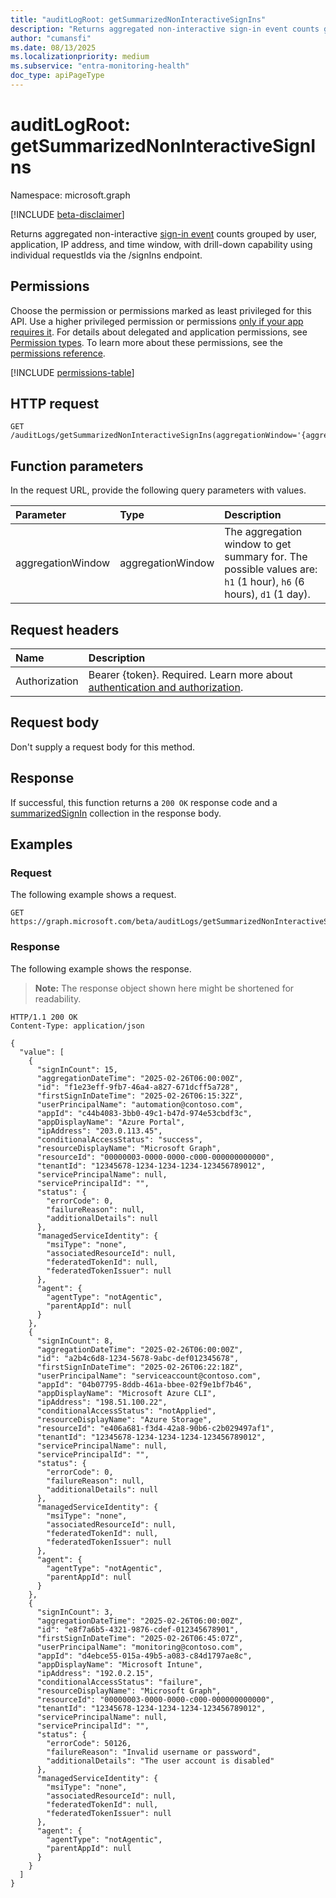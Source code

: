 ```yaml
---
title: "auditLogRoot: getSummarizedNonInteractiveSignIns"
description: "Returns aggregated non-interactive sign-in event counts grouped by user, application, IP address, and time window, with drill-down capability using individual requestIds via the /signIns endpoint."
author: "cumansfi"
ms.date: 08/13/2025
ms.localizationpriority: medium
ms.subservice: "entra-monitoring-health"
doc_type: apiPageType
---
```


# auditLogRoot: getSummarizedNonInteractiveSignIns

Namespace: microsoft.graph

[!INCLUDE [beta-disclaimer](../../includes/beta-disclaimer.md)]

Returns aggregated non-interactive [sign-in event](../resources/summarizedsignin.md) counts grouped by user, application, IP address, and time window, with drill-down capability using individual requestIds via the /signIns endpoint.

## Permissions

Choose the permission or permissions marked as least privileged for this API. Use a higher privileged permission or permissions [only if your app requires it](/graph/permissions-overview#best-practices-for-using-microsoft-graph-permissions). For details about delegated and application permissions, see [Permission types](/graph/permissions-overview#permission-types). To learn more about these permissions, see the [permissions reference](/graph/permissions-reference).

<!-- {
  "blockType": "permissions",
  "name": "auditlogroot-getsummarizednoninteractivesignins-permissions"
}
-->
[!INCLUDE [permissions-table](../includes/permissions/auditlogroot-getsummarizednoninteractivesignins-permissions.md)]

## HTTP request

<!-- {
  "blockType": "ignored"
}
-->
``` http
GET /auditLogs/getSummarizedNonInteractiveSignIns(aggregationWindow='{aggregationWindow}')
```

## Function parameters
In the request URL, provide the following query parameters with values.

|Parameter|Type|Description|
|:---|:---|:---|
|aggregationWindow|aggregationWindow|The aggregation window to get summary for. The possible values are: `h1` (1 hour), `h6` (6 hours), `d1` (1 day).|


## Request headers

|Name|Description|
|:---|:---|
|Authorization|Bearer {token}. Required. Learn more about [authentication and authorization](/graph/auth/auth-concepts).|

## Request body

Don't supply a request body for this method.

## Response

If successful, this function returns a `200 OK` response code and a [summarizedSignIn](../resources/summarizedsignin.md) collection in the response body.

## Examples

### Request

The following example shows a request.
<!-- {
  "blockType": "request",
  "name": "auditlogrootthis.getsummarizednoninteractivesignins"
}
-->
``` http
GET https://graph.microsoft.com/beta/auditLogs/getSummarizedNonInteractiveSignIns(aggregationWindow='d1')
```


### Response

The following example shows the response.
>**Note:** The response object shown here might be shortened for readability.
<!-- {
  "blockType": "response",
  "truncated": true,
  "@odata.type": "Collection(microsoft.graph.summarizedSignIn)"
}
-->
``` http
HTTP/1.1 200 OK
Content-Type: application/json

{
  "value": [
    {
      "signInCount": 15,
      "aggregationDateTime": "2025-02-26T06:00:00Z",
      "id": "f1e23eff-9fb7-46a4-a827-671dcff5a728",
      "firstSignInDateTime": "2025-02-26T06:15:32Z",
      "userPrincipalName": "automation@contoso.com",
      "appId": "c44b4083-3bb0-49c1-b47d-974e53cbdf3c",
      "appDisplayName": "Azure Portal",
      "ipAddress": "203.0.113.45",
      "conditionalAccessStatus": "success",
      "resourceDisplayName": "Microsoft Graph",
      "resourceId": "00000003-0000-0000-c000-000000000000",
      "tenantId": "12345678-1234-1234-1234-123456789012",
      "servicePrincipalName": null,
      "servicePrincipalId": "",
      "status": {
        "errorCode": 0,
        "failureReason": null,
        "additionalDetails": null
      },
      "managedServiceIdentity": {
        "msiType": "none",
        "associatedResourceId": null,
        "federatedTokenId": null,
        "federatedTokenIssuer": null
      },
      "agent": {
        "agentType": "notAgentic",
        "parentAppId": null
      }
    },
    {
      "signInCount": 8,
      "aggregationDateTime": "2025-02-26T06:00:00Z",
      "id": "a2b4c6d8-1234-5678-9abc-def012345678",
      "firstSignInDateTime": "2025-02-26T06:22:18Z",
      "userPrincipalName": "serviceaccount@contoso.com",
      "appId": "04b07795-8ddb-461a-bbee-02f9e1bf7b46",
      "appDisplayName": "Microsoft Azure CLI",
      "ipAddress": "198.51.100.22",
      "conditionalAccessStatus": "notApplied",
      "resourceDisplayName": "Azure Storage",
      "resourceId": "e406a681-f3d4-42a8-90b6-c2b029497af1",
      "tenantId": "12345678-1234-1234-1234-123456789012",
      "servicePrincipalName": null,
      "servicePrincipalId": "",
      "status": {
        "errorCode": 0,
        "failureReason": null,
        "additionalDetails": null
      },
      "managedServiceIdentity": {
        "msiType": "none",
        "associatedResourceId": null,
        "federatedTokenId": null,
        "federatedTokenIssuer": null
      },
      "agent": {
        "agentType": "notAgentic",
        "parentAppId": null
      }
    },
    {
      "signInCount": 3,
      "aggregationDateTime": "2025-02-26T06:00:00Z",
      "id": "e8f7a6b5-4321-9876-cdef-012345678901",
      "firstSignInDateTime": "2025-02-26T06:45:07Z",
      "userPrincipalName": "monitoring@contoso.com",
      "appId": "d4ebce55-015a-49b5-a083-c84d1797ae8c",
      "appDisplayName": "Microsoft Intune",
      "ipAddress": "192.0.2.15",
      "conditionalAccessStatus": "failure",
      "resourceDisplayName": "Microsoft Graph",
      "resourceId": "00000003-0000-0000-c000-000000000000",
      "tenantId": "12345678-1234-1234-1234-123456789012",
      "servicePrincipalName": null,
      "servicePrincipalId": "",
      "status": {
        "errorCode": 50126,
        "failureReason": "Invalid username or password",
        "additionalDetails": "The user account is disabled"
      },
      "managedServiceIdentity": {
        "msiType": "none",
        "associatedResourceId": null,
        "federatedTokenId": null,
        "federatedTokenIssuer": null
      },
      "agent": {
        "agentType": "notAgentic",
        "parentAppId": null
      }
    }
  ]
}
```

